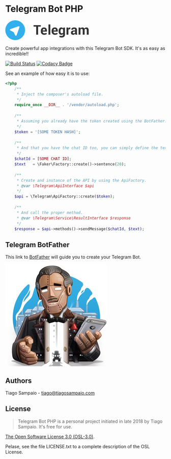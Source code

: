 # Telegram Bot PHP

![Telegram](/assets/images/telegram.png)

Create powerful app integrations with this Telegram Bot SDK. It's as easy as incredible!!

[![Build Status](https://travis-ci.org/tiagosampaio/Telegram-Bot-PHP.svg?branch=master)](https://travis-ci.org/tiagosampaio/Telegram-Bot-PHP)
[![Codacy Badge](https://api.codacy.com/project/badge/Grade/885ef06d05854b0691ac6592e2667401)](https://www.codacy.com/app/tiagoosampaio/Telegram-Bot-PHP?utm_source=github.com&amp;utm_medium=referral&amp;utm_content=tiagosampaio/Telegram-Bot-PHP&amp;utm_campaign=Badge_Grade)

See an example of how easy it is to use:

```php
<?php
    /**
     * Inject the composer's autoload file.
     */
    require_once __DIR__ . '/vendor/autoload.php';

    /**
     * Assuming you already have the token created using the BotFather.
     */
    $token = '[SOME TOKEN HASH]';
    
    /**
     * And that you have the chat ID too, you can simply define the text you'd like to send, for instance.
     */
    $chatId = [SOME CHAT ID];
    $text   = \Faker\Factory::create()->sentence(20);

    /**
     * Create and instance of the API by using the ApiFactory.
     * @var \Telegram\ApiInterface $api
     */
    $api = \Telegram\ApiFactory::create($token);
    
    /**
     * And call the proper method.
     * @var \Telegram\Service\ResultInterface $response
     */
    $response = $api->methods()->sendMessage($chatId, $text);
```

## Telegram BotFather

This link to [BotFather](https://telegram.me/BotFather) will guide you to create your Telegram Bot.

![Telegram BotFather](/assets/images/botfather.jpg)

## Authors

Tiago Sampaio - [tiago@tiagosampaio.com](mailto:tiago@tiagosampaio.com)

## License
> Telegram Bot PHP is a personal project initiated in late 2018 by Tiago Sampaio. It's free for use.

[The Open Software License 3.0 (OSL-3.0)](https://opensource.org/licenses/osl-3.0.php).

Pelase, see the file LICENSE.txt to a complete description of the OSL License.
